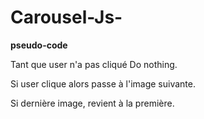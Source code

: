 # Carousel-Js-

**pseudo-code**

Tant que user n'a pas cliqué Do nothing.

Si user clique alors passe à l'image suivante.

Si dernière image, revient à la première.
